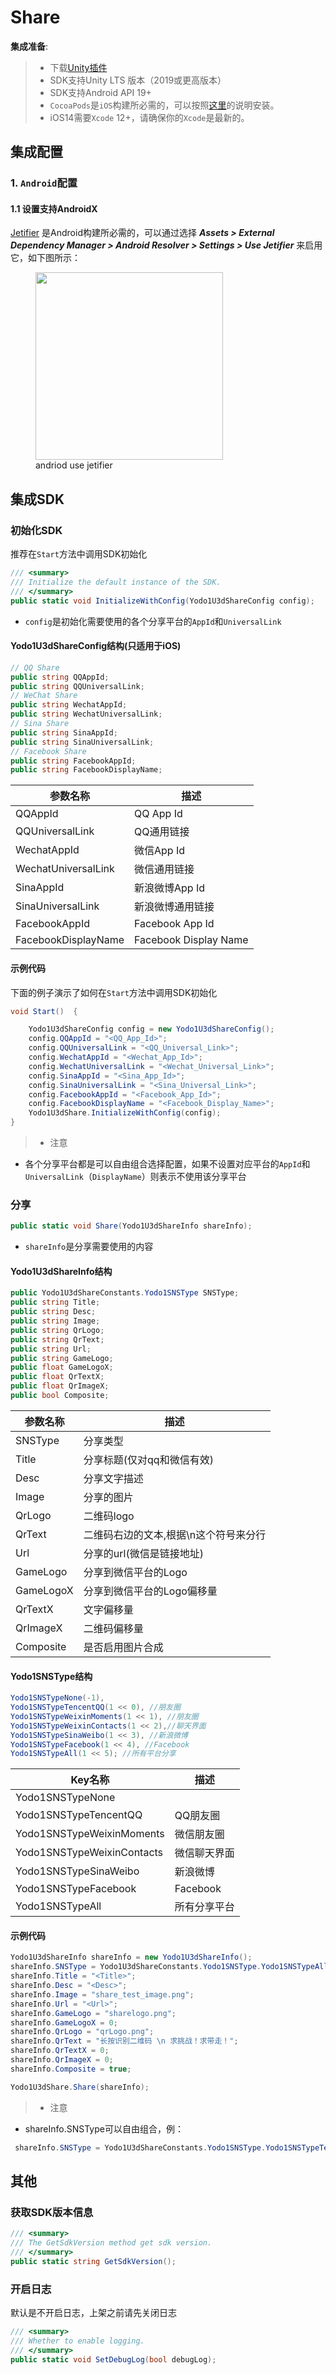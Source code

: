 # Share

**集成准备**:

>* 下载[Unity插件](https://bj-ali-opp-sdk-update.oss-cn-beijing.aliyuncs.com/Unity_Plugins/UA/Yodo1-UA-1.0.0.unitypackage)
>* SDK支持Unity LTS 版本（2019或更高版本）
>* SDK支持Android API 19+
>* `CocoaPods`是`iOS`构建所必需的，可以按照[这里](https://guides.cocoapods.org/using/getting-started.html#getting-started)的说明安装。
>* iOS14需要`Xcode` 12+，请确保你的`Xcode`是最新的。

## 集成配置

### 1. `Android`配置

#### 1.1 设置支持AndroidX

[Jetifier](https://developer.android.com/jetpack/androidx/releases/jetifier) 是Android构建所必需的，可以通过选择 ***Assets > External Dependency Manager > Android Resolver > Settings > Use Jetifier*** 来启用它，如下图所示：

<!-- markdownlint-disable -->
<figure> 
    <img src="/zh/assets/images/andriod_use_jetifier.png" width="300"> 
    <figcaption>andriod use jetifier</figcaption> 
</figure>

## 集成SDK

### 初始化SDK

推荐在`Start`方法中调用SDK初始化

```c#
/// <summary>
/// Initialize the default instance of the SDK.
/// </summary>
public static void InitializeWithConfig(Yodo1U3dShareConfig config);
```

* `config`是初始化需要使用的各个分享平台的`AppId`和`UniversalLink`

#### Yodo1U3dShareConfig结构(只适用于iOS)

```c#
// QQ Share
public string QQAppId;
public string QQUniversalLink;
// WeChat Share
public string WechatAppId;
public string WechatUniversalLink;
// Sina Share
public string SinaAppId;
public string SinaUniversalLink;
// Facebook Share
public string FacebookAppId;
public string FacebookDisplayName;
```

| 参数名称                    | 描述                              |
| ------------------ | ------------------ |
| QQAppId                     | QQ App Id                    |
| QQUniversalLink          | QQ通用链接                  |
| WechatAppId               | 微信App Id                   |
| WechatUniversalLink    | 微信通用链接                |
| SinaAppId                   | 新浪微博App Id             |
| SinaUniversalLink        | 新浪微博通用链接          |
| FacebookAppId           | Facebook App Id           |
| FacebookDisplayName | Facebook Display Name |

#### 示例代码

下面的例子演示了如何在`Start`方法中调用SDK初始化

```c#
void Start()  {

	Yodo1U3dShareConfig config = new Yodo1U3dShareConfig();
    config.QQAppId = "<QQ_App_Id>";
    config.QQUniversalLink = "<QQ_Universal_Link>";
    config.WechatAppId = "<Wechat_App_Id>";
    config.WechatUniversalLink = "<Wechat_Universal_Link>";
    config.SinaAppId = "<Sina_App_Id>";
    config.SinaUniversalLink = "<Sina_Universal_Link>";
    config.FacebookAppId = "<Facebook_App_Id>";
    config.FacebookDisplayName = "<Facebook_Display_Name>";
    Yodo1U3dShare.InitializeWithConfig(config);
}
```

>* 注意
>
* 各个分享平台都是可以自由组合选择配置，如果不设置对应平台的`AppId`和`UniversalLink`（`DisplayName`）则表示不使用该分享平台

### 分享

```c#
public static void Share(Yodo1U3dShareInfo shareInfo);
```

* `shareInfo`是分享需要使用的内容

#### Yodo1U3dShareInfo结构

```c#
public Yodo1U3dShareConstants.Yodo1SNSType SNSType;
public string Title;
public string Desc;
public string Image;
public string QrLogo;
public string QrText;
public string Url;
public string GameLogo;
public float GameLogoX;
public float QrTextX;
public float QrImageX;
public bool Composite;
```

| 参数名称     | 描述                    |
| ----------- | ---------------------- |
| SNSType     | 分享类型                |
| Title       | 分享标题(仅对qq和微信有效) |
| Desc        | 分享文字描述             |
| Image       | 分享的图片               |
| QrLogo      | 二维码logo              |
| QrText      | 二维码右边的文本,根据\n这个符号来分行|
| Url         | 分享的url(微信是链接地址)  |
| GameLogo    | 分享到微信平台的Logo      |
| GameLogoX   | 分享到微信平台的Logo偏移量 |
| QrTextX     | 文字偏移量                          |
| QrImageX    | 二维码偏移量                       |
| Composite   | 是否启用图片合成                 |

#### Yodo1SNSType结构

``` c#
Yodo1SNSTypeNone(-1),
Yodo1SNSTypeTencentQQ(1 << 0), //朋友圈
Yodo1SNSTypeWeixinMoments(1 << 1), //朋友圈
Yodo1SNSTypeWeixinContacts(1 << 2),//聊天界面
Yodo1SNSTypeSinaWeibo(1 << 3), //新浪微博
Yodo1SNSTypeFacebook(1 << 4), //Facebook
Yodo1SNSTypeAll(1 << 5); //所有平台分享
```

| Key名称                    | 描述          |
| ------------------------- | ------------- |
| Yodo1SNSTypeNone          |               |
| Yodo1SNSTypeTencentQQ     | QQ朋友圈       |
| Yodo1SNSTypeWeixinMoments | 微信朋友圈      |
| Yodo1SNSTypeWeixinContacts| 微信聊天界面    |
| Yodo1SNSTypeSinaWeibo     | 新浪微博       |
| Yodo1SNSTypeFacebook      | Facebook      |
| Yodo1SNSTypeAll           | 所有分享平台    |

#### 示例代码


``` c#
Yodo1U3dShareInfo shareInfo = new Yodo1U3dShareInfo();
shareInfo.SNSType = Yodo1U3dShareConstants.Yodo1SNSType.Yodo1SNSTypeAll;
shareInfo.Title = "<Title>";
shareInfo.Desc = "<Desc>";
shareInfo.Image = "share_test_image.png";
shareInfo.Url = "<Url>";
shareInfo.GameLogo = "sharelogo.png";
shareInfo.GameLogoX = 0;
shareInfo.QrLogo = "qrLogo.png";
shareInfo.QrText = "长按识别二维码 \n 求挑战！求带走！";
shareInfo.QrTextX = 0;
shareInfo.QrImageX = 0;
shareInfo.Composite = true;

Yodo1U3dShare.Share(shareInfo);
```

>* 注意
>
* shareInfo.SNSType可以自由组合，例：
 
``` c# 
 shareInfo.SNSType = Yodo1U3dShareConstants.Yodo1SNSType.Yodo1SNSTypeTencentQQ | Yodo1U3dShareConstants.Yodo1SNSType.Yodo1SNSTypeWeixinMoments | Yodo1U3dShareConstants.Yodo1SNSType.Yodo1SNSTypeWeixinContacts;
```

## 其他

### 获取SDK版本信息

```c#
/// <summary>
/// The GetSdkVersion method get sdk version.
/// </summary>
public static string GetSdkVersion();
```

### 开启日志

默认是不开启日志，上架之前请先关闭日志

```c#
/// <summary>
/// Whether to enable logging.
/// </summary>
public static void SetDebugLog(bool debugLog);
```